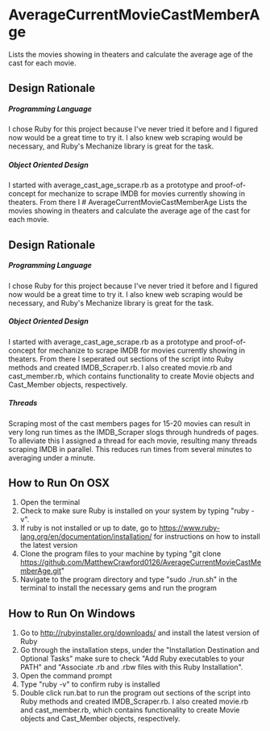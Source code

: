 # AverageCurrentMovieCastMemberAge
Lists the movies showing in theaters and calculate the average age of the cast for each movie.

## Design Rationale

##### Programming Language
I chose Ruby for this project because I've never tried it before and I figured now would be a great time to try it. I also knew web scraping would be necessary, and Ruby's Mechanize library is great for the task.
##### Object Oriented Design
I started with average_cast_age_scrape.rb as a prototype and proof-of-concept for mechanize to scrape IMDB for movies currently showing in theaters. From there I # AverageCurrentMovieCastMemberAge
Lists the movies showing in theaters and calculate the average age of the cast for each movie.

## Design Rationale

##### Programming Language
I chose Ruby for this project because I've never tried it before and I figured now would be a great time to try it. I also knew web scraping would be necessary, and Ruby's Mechanize library is great for the task.
##### Object Oriented Design
I started with average_cast_age_scrape.rb as a prototype and proof-of-concept for mechanize to scrape IMDB for movies currently showing in theaters. From there I seperated out sections of the script into Ruby methods and created IMDB_Scraper.rb. I also created movie.rb and cast_member.rb, which contains functionality to create Movie objects and Cast_Member objects, respectively. 
##### Threads
Scraping most of the cast members pages for 15-20 movies can result in very long run times as the IMDB_Scraper slogs through hundreds of pages. To alleviate this I assigned a thread for each movie, resulting many threads scraping IMDB in parallel. This reduces run times from several minutes to averaging under a minute.

## How to Run On OSX
1. Open the terminal
2. Check to make sure Ruby is installed on your system by typing "ruby -v". 
3. If ruby is not installed or up to date, go to https://www.ruby-lang.org/en/documentation/installation/ for instructions on how to install the latest version
4. Clone the program files to your machine by typing "git clone https://github.com/MatthewCrawford0126/AverageCurrentMovieCastMemberAge.git"
5. Navigate to the program directory and type "sudo ./run.sh" in the terminal to install the necessary gems and run the program

## How to Run On Windows
1. Go to http://rubyinstaller.org/downloads/ and install the latest version of Ruby
2. Go through the installation steps, under the "Installation Destination and Optional Tasks" make sure to check "Add Ruby executables to your PATH" and "Associate .rb and .rbw files with this Ruby Installation". 
3. Open the command prompt
4. Type "ruby -v" to confirm ruby is installed
5. Double click run.bat to run the program out sections of the script into Ruby methods and created IMDB_Scraper.rb. I also created movie.rb and cast_member.rb, which contains functionality to create Movie objects and Cast_Member objects, respectively. 


